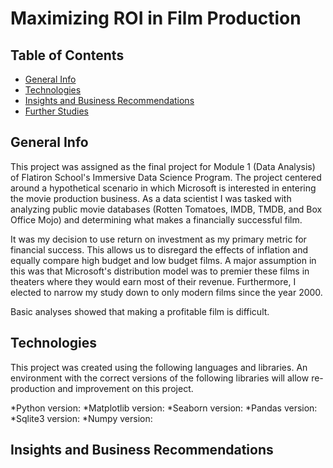 # Maximizing ROI in Film Production

## Table of Contents
* [General Info](#general-info)
* [Technologies](#technologies)
* [Insights and Business Recommendations](#recommendations)
* [Further Studies](#further-studies)

## General Info
This project was assigned as the final project for Module 1 (Data Analysis) of Flatiron School's Immersive Data Science Program. The project centered around a hypothetical scenario in which Microsoft is interested in entering the movie production business. As a data scientist I was tasked with analyzing public movie databases (Rotten Tomatoes, IMDB, TMDB, and Box Office Mojo) and determining what makes a financially successful film. 

It was my decision to use return on investment as my primary metric for financial success. This allows us to disregard the effects of inflation and equally compare high budget and low budget films. A major assumption in this was that Microsoft's distribution model was to premier these films in theaters where they would earn most of their revenue. Furthermore, I elected to narrow my study down to only modern films since the year 2000. 

Basic analyses showed that making a profitable film is difficult. 

## Technologies
This project was created using the following languages and libraries. An environment with the correct versions of the following libraries will allow re-production and improvement on this project. 

*Python version: 
*Matplotlib version: 
*Seaborn version:
*Pandas version:
*Sqlite3 version:
*Numpy version:

## Insights and Business Recommendations

